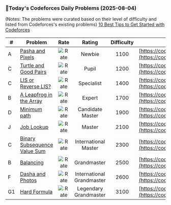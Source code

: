 ### 🌟Today's Codeforces Daily Problems (2025-08-04)
(Notes: The problems were curated based on their level of difficulty and listed from Codeforces's existing problems)
[10 Best Tips to Get Started with Codeforces](https://github.com/ika9810/Codeforces-Daily-Problems/blob/main/10%20Best%20Tips%20to%20Get%20Started%20with%20Codeforces.md)

| # | Problem | Rate| Rating | Difficulty | Contest |
|---| ----- | :--------: | :----------: | :----------: | ---------- |
|A|[Pasha and Pixels](https://codeforces.com/contest/508/problem/A)|![Rate](https://img.shields.io/badge/Newbie-1100-lightgrey)|Newbie|1100|[https://codeforces.com/contest/508](https://codeforces.com/contest/508)|
|C|[Turtle and Good Pairs](https://codeforces.com/contest/2003/problem/C)|![Rate](https://img.shields.io/badge/Pupil-1200-brightgreen)|Pupil|1200|[https://codeforces.com/contest/2003](https://codeforces.com/contest/2003)|
|C|[LIS or Reverse LIS?](https://codeforces.com/contest/1682/problem/C)|![Rate](https://img.shields.io/badge/Specialist-1400-9cf)|Specialist|1400|[https://codeforces.com/contest/1682](https://codeforces.com/contest/1682)|
|B|[A Leapfrog in the Array](https://codeforces.com/contest/949/problem/B)|![Rate](https://img.shields.io/badge/Expert-1700-blue)|Expert|1700|[https://codeforces.com/contest/949](https://codeforces.com/contest/949)|
|D|[Minimum path](https://codeforces.com/contest/1031/problem/D)|![Rate](https://img.shields.io/badge/Candidate%20Master-1900-blueviolet)|Candidate Master|1900|[https://codeforces.com/contest/1031](https://codeforces.com/contest/1031)|
|J|[Job Lookup](https://codeforces.com/contest/1666/problem/J)|![Rate](https://img.shields.io/badge/Master-2100-orange)|Master|2100|[https://codeforces.com/contest/1666](https://codeforces.com/contest/1666)|
|C|[Binary Subsequence Value Sum](https://codeforces.com/contest/2077/problem/C)|![Rate](https://img.shields.io/badge/International%20Master-2300-orange)|International Master|2300|[https://codeforces.com/contest/2077](https://codeforces.com/contest/2077)|
|B|[Balancing](https://codeforces.com/contest/2081/problem/B)|![Rate](https://img.shields.io/badge/Grandmaster-2500-red)|Grandmaster|2500|[https://codeforces.com/contest/2081](https://codeforces.com/contest/2081)|
|F|[Dasha and Photos](https://codeforces.com/contest/761/problem/F)|![Rate](https://img.shields.io/badge/International%20Grandmaster-2600-red)|International Grandmaster|2600|[https://codeforces.com/contest/761](https://codeforces.com/contest/761)|
|G1|[Hard Formula](https://codeforces.com/contest/2081/problem/G1)|![Rate](https://img.shields.io/badge/Legendary%20Grandmaster-3100-red)|Legendary Grandmaster|3100|[https://codeforces.com/contest/2081](https://codeforces.com/contest/2081)|
